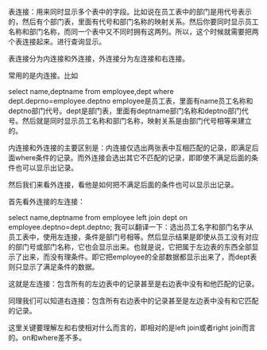 表连接：用来同时显示多个表中的字段。比如说在员工表中的部门是用代号表示的，然后有个部门表，里面有代号和部门名称的映射关系。然后你要同时显示员工名称和部门名称，而同一个表中又不同时拥有这两列。所以，这个时候就需要把两个表连接起来。进行查询显示。

表连接分为内连接和外连接，外连接分为左连接和右连接。

常用的是内连接。比如

select name,deptname from employee,dept where dept.deprno=employee.deptno
employee是员工表，里面有name员工名称和deptno部门代号。dept是部门表，里面有deptname部门名称和deptno部门代号。然后就是同时显示员工名称和部门名称，映射关系是由部门代号相等来建立的。

内连接和外连接的主要区别是：内连接仅选出两张表中互相匹配的记录，即满足后面where条件的记录。而外连接会选出其它不匹配的记录，即即使不满足后面的条件也可以显示出记录。

然后我们来看外连接，看他是如何把不满足后面的条件也可以显示出记录。

首先看外连接的左连接：

select name,deptname from employee left join dept on employee.deptno=dept.deptno;
我可以翻译一下：选出员工名字和部门名字从员工表中，使用左连接，条件是部门号相等。然后显示结果是即使从员工没有对应的部门号或部门名称，它也会显示出来。也就是说，它把属于左边表的东西全部显示了出来，而没有理条件。即它把employee的全部数据都显示出来了，而dept表则只显示了满足条件的数据。

这就是左连接：包含所有的左边表中的记录甚至是右边表中没有和他匹配的记录。

同理我们可以知道右连接：包含所有右边表中的记录甚至是左边表中没有和它匹配的记录。

这里关键要理解左和右使相对什么而言的，即相对的是left join或者right join而言的。on和where差不多。